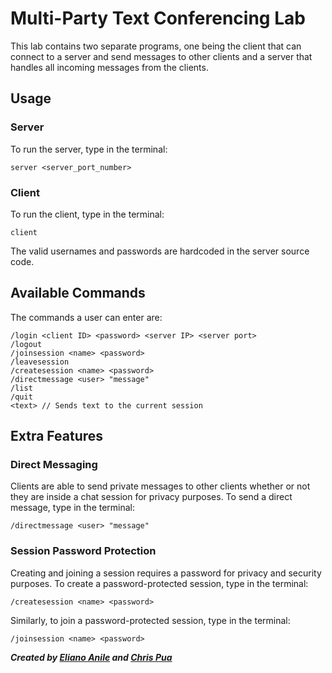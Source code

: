# Multi-Party Text Conferencing Lab

This lab contains two separate programs, one being the client that can connect to a server and send messages to other clients and a server that handles all incoming messages from the clients.


## Usage


### Server

To run the server, type in the terminal:

```
server <server_port_number>
```

### Client

To run the client, type in the terminal:

```
client
```

The valid usernames and passwords are hardcoded in the server source code.


## Available Commands

The commands a user can enter are:

```
/login <client ID> <password> <server IP> <server port>
/logout
/joinsession <name> <password>
/leavesession
/createsession <name> <password>
/directmessage <user> "message"
/list
/quit
<text> // Sends text to the current session
```


## Extra Features

### Direct Messaging

Clients are able to send private messages to other clients whether or not they are inside a chat session for privacy purposes. To send a direct message, type in the terminal:

```
/directmessage <user> "message"
```

### Session Password Protection

Creating and joining a session requires a password for privacy and security purposes. To create a password-protected session, type in the terminal:

```
/createsession <name> <password>
```

Similarly, to join a password-protected session, type in the terminal:

```
/joinsession <name> <password>
```


**_Created by [Eliano Anile](https://github.com/eanile) and [Chris Pua](https://github.com/PuaChris)_**

